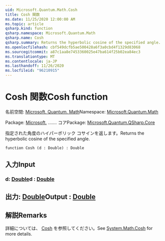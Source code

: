 ```yaml
---
uid: Microsoft.Quantum.Math.Cosh
title: Cosh 関数
ms.date: 11/25/2020 12:00:00 AM
ms.topic: article
qsharp.kind: function
qsharp.namespace: Microsoft.Quantum.Math
qsharp.name: Cosh
qsharp.summary: Returns the hyperbolic cosine of the specified angle.
ms.openlocfilehash: cbf549dcfb5ae500428a6f3a0cbd4f1329d83068
ms.sourcegitcommit: a87c1aa8e7453360025e47ba614f25b02ea84ec3
ms.translationtype: MT
ms.contentlocale: ja-JP
ms.lasthandoff: 11/26/2020
ms.locfileid: "96210915"
---
```

# <a name="cosh-function"></a><span data-ttu-id="9cbf7-102">Cosh 関数</span><span class="sxs-lookup"><span data-stu-id="9cbf7-102">Cosh function</span></span>

<span data-ttu-id="9cbf7-103">名前空間: [Microsoft. Quantum. Math](xref:Microsoft.Quantum.Math)</span><span class="sxs-lookup"><span data-stu-id="9cbf7-103">Namespace: [Microsoft.Quantum.Math](xref:Microsoft.Quantum.Math)</span></span>

<span data-ttu-id="9cbf7-104">Package: [Microsoft.](https://nuget.org/packages/Microsoft.Quantum.QSharp.Core) ....... コア</span><span class="sxs-lookup"><span data-stu-id="9cbf7-104">Package: [Microsoft.Quantum.QSharp.Core](https://nuget.org/packages/Microsoft.Quantum.QSharp.Core)</span></span>


<span data-ttu-id="9cbf7-105">指定された角度のハイパーボリック コサインを返します。</span><span class="sxs-lookup"><span data-stu-id="9cbf7-105">Returns the hyperbolic cosine of the specified angle.</span></span>

```qsharp
function Cosh (d : Double) : Double
```


## <a name="input"></a><span data-ttu-id="9cbf7-106">入力</span><span class="sxs-lookup"><span data-stu-id="9cbf7-106">Input</span></span>

### <a name="d--double"></a><span data-ttu-id="9cbf7-107">d: [Double](xref:microsoft.quantum.lang-ref.double)</span><span class="sxs-lookup"><span data-stu-id="9cbf7-107">d : [Double](xref:microsoft.quantum.lang-ref.double)</span></span>





## <a name="output--double"></a><span data-ttu-id="9cbf7-108">出力: [Double](xref:microsoft.quantum.lang-ref.double)</span><span class="sxs-lookup"><span data-stu-id="9cbf7-108">Output : [Double](xref:microsoft.quantum.lang-ref.double)</span></span>



## <a name="remarks"></a><span data-ttu-id="9cbf7-109">解説</span><span class="sxs-lookup"><span data-stu-id="9cbf7-109">Remarks</span></span>

<span data-ttu-id="9cbf7-110">詳細については、 [Cosh](https://docs.microsoft.com/dotnet/api/system.math.cosh) を参照してください。</span><span class="sxs-lookup"><span data-stu-id="9cbf7-110">See [System.Math.Cosh](https://docs.microsoft.com/dotnet/api/system.math.cosh) for more details.</span></span>